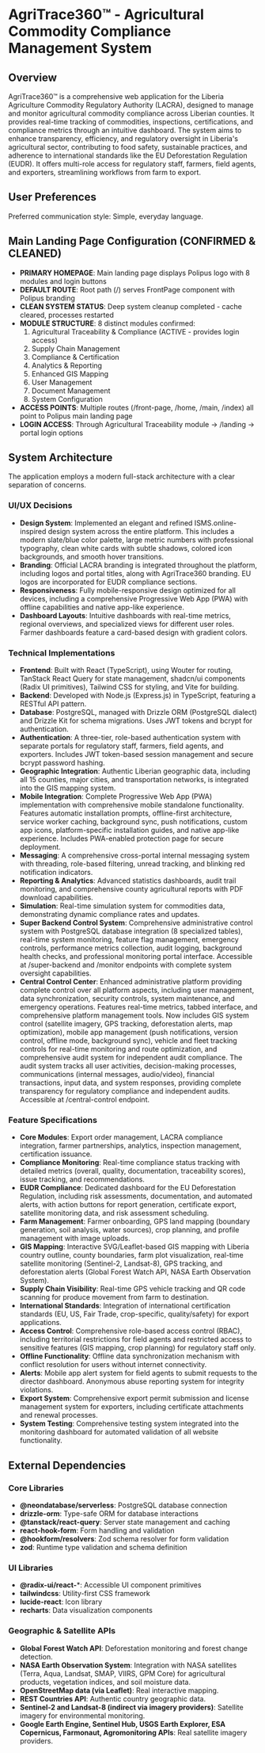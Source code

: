 # AgriTrace360™ - Agricultural Commodity Compliance Management System

## Overview

AgriTrace360™ is a comprehensive web application for the Liberia Agriculture Commodity Regulatory Authority (LACRA), designed to manage and monitor agricultural commodity compliance across Liberian counties. It provides real-time tracking of commodities, inspections, certifications, and compliance metrics through an intuitive dashboard. The system aims to enhance transparency, efficiency, and regulatory oversight in Liberia's agricultural sector, contributing to food safety, sustainable practices, and adherence to international standards like the EU Deforestation Regulation (EUDR). It offers multi-role access for regulatory staff, farmers, field agents, and exporters, streamlining workflows from farm to export.

## User Preferences

Preferred communication style: Simple, everyday language.

## Main Landing Page Configuration (CONFIRMED & CLEANED)
- **PRIMARY HOMEPAGE**: Main landing page displays Polipus logo with 8 modules and login buttons
- **DEFAULT ROUTE**: Root path (/) serves FrontPage component with Polipus branding
- **CLEAN SYSTEM STATUS**: Deep system cleanup completed - cache cleared, processes restarted
- **MODULE STRUCTURE**: 8 distinct modules confirmed:
  1. Agricultural Traceability & Compliance (ACTIVE - provides login access)
  2. Supply Chain Management  
  3. Compliance & Certification
  4. Analytics & Reporting
  5. Enhanced GIS Mapping
  6. User Management
  7. Document Management
  8. System Configuration
- **ACCESS POINTS**: Multiple routes (/front-page, /home, /main, /index) all point to Polipus main landing page
- **LOGIN ACCESS**: Through Agricultural Traceability module → /landing → portal login options

## System Architecture

The application employs a modern full-stack architecture with a clear separation of concerns.

### UI/UX Decisions
- **Design System**: Implemented an elegant and refined ISMS.online-inspired design system across the entire platform. This includes a modern slate/blue color palette, large metric numbers with professional typography, clean white cards with subtle shadows, colored icon backgrounds, and smooth hover transitions.
- **Branding**: Official LACRA branding is integrated throughout the platform, including logos and portal titles, along with AgriTrace360 branding. EU logos are incorporated for EUDR compliance sections.
- **Responsiveness**: Fully mobile-responsive design optimized for all devices, including a comprehensive Progressive Web App (PWA) with offline capabilities and native app-like experience.
- **Dashboard Layouts**: Intuitive dashboards with real-time metrics, regional overviews, and specialized views for different user roles. Farmer dashboards feature a card-based design with gradient colors.

### Technical Implementations
- **Frontend**: Built with React (TypeScript), using Wouter for routing, TanStack React Query for state management, shadcn/ui components (Radix UI primitives), Tailwind CSS for styling, and Vite for building.
- **Backend**: Developed with Node.js (Express.js) in TypeScript, featuring a RESTful API pattern.
- **Database**: PostgreSQL, managed with Drizzle ORM (PostgreSQL dialect) and Drizzle Kit for schema migrations. Uses JWT tokens and bcrypt for authentication.
- **Authentication**: A three-tier, role-based authentication system with separate portals for regulatory staff, farmers, field agents, and exporters. Includes JWT token-based session management and secure bcrypt password hashing.
- **Geographic Integration**: Authentic Liberian geographic data, including all 15 counties, major cities, and transportation networks, is integrated into the GIS mapping system.
- **Mobile Integration**: Complete Progressive Web App (PWA) implementation with comprehensive mobile standalone functionality. Features automatic installation prompts, offline-first architecture, service worker caching, background sync, push notifications, custom app icons, platform-specific installation guides, and native app-like experience. Includes PWA-enabled protection page for secure deployment.
- **Messaging**: A comprehensive cross-portal internal messaging system with threading, role-based filtering, unread tracking, and blinking red notification indicators.
- **Reporting & Analytics**: Advanced statistics dashboards, audit trail monitoring, and comprehensive county agricultural reports with PDF download capabilities.
- **Simulation**: Real-time simulation system for commodities data, demonstrating dynamic compliance rates and updates.
- **Super Backend Control System**: Comprehensive administrative control system with PostgreSQL database integration (8 specialized tables), real-time system monitoring, feature flag management, emergency controls, performance metrics collection, audit logging, background health checks, and professional monitoring portal interface. Accessible at /super-backend and /monitor endpoints with complete system oversight capabilities.
- **Central Control Center**: Enhanced administrative platform providing complete control over all platform aspects, including user management, data synchronization, security controls, system maintenance, and emergency operations. Features real-time metrics, tabbed interface, and comprehensive platform management tools. Now includes GIS system control (satellite imagery, GPS tracking, deforestation alerts, map optimization), mobile app management (push notifications, version control, offline mode, background sync), vehicle and fleet tracking controls for real-time monitoring and route optimization, and comprehensive audit system for independent audit compliance. The audit system tracks all user activities, decision-making processes, communications (internal messages, audio/video), financial transactions, input data, and system responses, providing complete transparency for regulatory compliance and independent audits. Accessible at /central-control endpoint.

### Feature Specifications
- **Core Modules**: Export order management, LACRA compliance integration, farmer partnerships, analytics, inspection management, certification issuance.
- **Compliance Monitoring**: Real-time compliance status tracking with detailed metrics (overall, quality, documentation, traceability scores), issue tracking, and recommendations.
- **EUDR Compliance**: Dedicated dashboard for the EU Deforestation Regulation, including risk assessments, documentation, and automated alerts, with action buttons for report generation, certificate export, satellite monitoring data, and risk assessment scheduling.
- **Farm Management**: Farmer onboarding, GPS land mapping (boundary generation, soil analysis, water sources), crop planning, and profile management with image uploads.
- **GIS Mapping**: Interactive SVG/Leaflet-based GIS mapping with Liberia country outline, county boundaries, farm plot visualization, real-time satellite monitoring (Sentinel-2, Landsat-8), GPS tracking, and deforestation alerts (Global Forest Watch API, NASA Earth Observation System).
- **Supply Chain Visibility**: Real-time GPS vehicle tracking and QR code scanning for produce movement from farm to destination.
- **International Standards**: Integration of international certification standards (EU, US, Fair Trade, crop-specific, quality/safety) for export applications.
- **Access Control**: Comprehensive role-based access control (RBAC), including territorial restrictions for field agents and restricted access to sensitive features (GIS mapping, crop planning) for regulatory staff only.
- **Offline Functionality**: Offline data synchronization mechanism with conflict resolution for users without internet connectivity.
- **Alerts**: Mobile app alert system for field agents to submit requests to the director dashboard. Anonymous abuse reporting system for integrity violations.
- **Export System**: Comprehensive export permit submission and license management system for exporters, including certificate attachments and renewal processes.
- **System Testing**: Comprehensive testing system integrated into the monitoring dashboard for automated validation of all website functionality.

## External Dependencies

### Core Libraries
- **@neondatabase/serverless**: PostgreSQL database connection
- **drizzle-orm**: Type-safe ORM for database interactions
- **@tanstack/react-query**: Server state management and caching
- **react-hook-form**: Form handling and validation
- **@hookform/resolvers**: Zod schema resolver for form validation
- **zod**: Runtime type validation and schema definition

### UI Libraries
- **@radix-ui/react-***: Accessible UI component primitives
- **tailwindcss**: Utility-first CSS framework
- **lucide-react**: Icon library
- **recharts**: Data visualization components

### Geographic & Satellite APIs
- **Global Forest Watch API**: Deforestation monitoring and forest change detection.
- **NASA Earth Observation System**: Integration with NASA satellites (Terra, Aqua, Landsat, SMAP, VIIRS, GPM Core) for agricultural products, vegetation indices, and soil moisture data.
- **OpenStreetMap data (via Leaflet)**: Real interactive mapping.
- **REST Countries API**: Authentic country geographic data.
- **Sentinel-2 and Landsat-8 (indirect via imagery providers)**: Satellite imagery for environmental monitoring.
- **Google Earth Engine, Sentinel Hub, USGS Earth Explorer, ESA Copernicus, Farmonaut, Agromonitoring APIs**: Real satellite imagery providers.